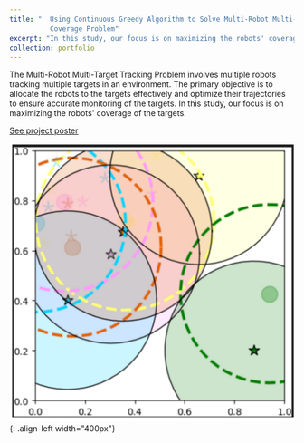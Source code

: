 ```yaml
---
title: "  Using Continuous Greedy Algorithm to Solve Multi-Robot Multi-Target
          Coverage Problem"
excerpt: "In this study, our focus is on maximizing the robots' coverage of the targets."
collection: portfolio
---
```

The Multi-Robot Multi-Target Tracking Problem involves multiple robots tracking multiple targets in an environment. The primary objective is to allocate the robots to the targets effectively and optimize their trajectories to ensure accurate monitoring of the targets. In this study, our focus is on maximizing the robots' coverage of the targets.

[See project poster](/files/coverage_poster.pdf)

![Coverage](/images/portfolio/coverage.png){: .align-left width="400px"}